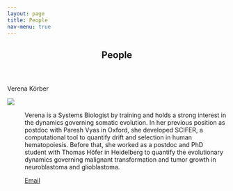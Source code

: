 ```yaml
---
layout: page
title: People
nav-menu: true
---
```


<!-- Main -->
<div id="main" class="alt">

<!-- One -->
<section id="one">
	<div class="inner">
		<header class="major">
			<h1>People</h1>
		</header>

<!-- Content -->

<dl>
	<dt>Verena Körber</dt>
	<p><span class="image left"><img src="{% link assets/images/Photo_VK.png %}"></span></p>
	<dd>
		<p>Verena is a Systems Biologist by training and holds a strong interest in the dynamics governing somatic evolution. In her previous position as postdoc with Paresh Vyas in Oxford, she developed SCIFER, a computational tool to quantify drift and selection in human hematopoiesis. Before that, she worked as a postdoc and PhD student with Thomas Höfer in Heidelberg to quantify the evolutionary dynamics governing malignant transformation and tumor growth in neuroblastoma and glioblastoma.</p>
		<a href= "mailto:verena.korber@ndcls.ox.ac.uk">Email</a>
	</dd>
</dl>

</div>

</section>

</div>
